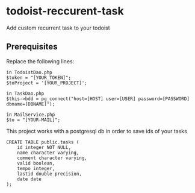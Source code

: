 # todoist-reccurent-task
Add custom recurrent task to your todoist

## Prerequisites
Replace the following lines:
```
in TodoistDao.php
$token = "[YOUR_TOKEN]";
$toProject = '[YOUR_PROJECT]';
 
in TaskDao.php
$this->bdd = pg_connect("host=[HOST] user=[USER] password=[PASSWORD] dbname=[DBNAME]");
 
in MailService.php
$to = "[YOUR-MAIL]";
```

This project works with a postgresql db in order to save ids of your tasks
```
CREATE TABLE public.tasks (
    id integer NOT NULL,
    name character varying,
    comment character varying,
    valid boolean,
    tempo integer,
    lastid double precision,
    date date
);

```